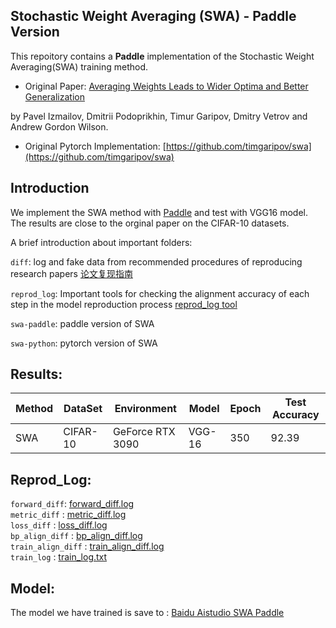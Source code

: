 ## Stochastic Weight Averaging (SWA) - Paddle Version  

This repoitory contains a **Paddle** implementation of the Stochastic Weight Averaging(SWA) training method.

* Original Paper: [Averaging Weights Leads to Wider Optima and Better Generalization](https://arxiv.org/abs/1803.05407)

by Pavel Izmailov, Dmitrii Podoprikhin, Timur Garipov, Dmitry Vetrov and Andrew Gordon Wilson.

* Original Pytorch Implementation: [https://github.com/timgaripov/swa](https://github.com/timgaripov/swa)

## Introduction  

We implement the SWA method with [Paddle](https://github.com/PaddlePaddle/Paddle) and test with VGG16 model. The results  are close to the orginal paper on the CIFAR-10 datasets. 

A brief introduction about important folders:

`diff`: log and fake data from recommended procedures of reproducing research papers [论文复现指南](https://github.com/PaddlePaddle/models/blob/develop/docs/ThesisReproduction_CV.md#4)

`reprod_log`: Important tools for checking the alignment accuracy of each step in the model reproduction process [reprod_log tool](https://github.com/WenmuZhou/reprod_log)

`swa-paddle`: paddle version of SWA

`swa-python`: pytorch version of SWA

## Results:  

| Method  |DataSet| Environment | Model| Epoch| Test Accuracy|   
| --- | --- |--- | --- |---|---|  
| SWA| CIFAR-10| GeForce RTX 3090 | VGG-16 | 350 | 92.39 |  

## Reprod_Log:  

`forward_diff`: [forward_diff.log](https://github.com/ncpaddle/SWA/blob/master/diff/forward_diff.log)  
`metric_diff` : [metric_diff.log](https://github.com/ncpaddle/SWA/blob/master/diff/metric_diff.log)  
`loss_diff` : [loss_diff.log](https://github.com/ncpaddle/SWA/blob/master/diff/loss_diff.log)  
`bp_align_diff` : [bp_align_diff.log](https://github.com/ncpaddle/SWA/blob/master/diff/bp_align_diff.log)  
`train_align_diff` : [train_align_diff.log](https://github.com/ncpaddle/SWA/blob/master/diff/train_align_diff_log.log)  
`train_log` : [train_log.txt](https://github.com/ncpaddle/SWA/blob/master/diff/train_log.txt)
## Model:  

The model we have trained is save to : [Baidu Aistudio SWA Paddle](https://aistudio.baidu.com/aistudio/datasetdetail/113323)  
